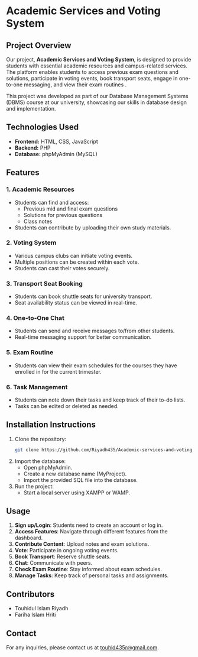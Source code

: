 # Academic Services and Voting System

## Project Overview
Our project, **Academic Services and Voting System**, is designed to provide students with essential academic resources and campus-related services. The platform enables students to access previous exam questions and solutions, participate in voting events, book transport seats, engage in one-to-one messaging, and view their exam routines .

This project was developed as part of our Database Management Systems (DBMS) course at our university, showcasing our skills in database design and implementation.

## Technologies Used
- **Frontend:** HTML, CSS, JavaScript
- **Backend:** PHP
- **Database:** phpMyAdmin (MySQL)

## Features

### 1. Academic Resources
- Students can find and access:
  - Previous mid and final exam questions
  - Solutions for previous questions
  - Class notes
- Students can contribute by uploading their own study materials.

### 2. Voting System
- Various campus clubs can initiate voting events.
- Multiple positions can be created within each vote.
- Students can cast their votes securely.

### 3. Transport Seat Booking
- Students can book shuttle seats for university transport.
- Seat availability status can be viewed in real-time.

### 4. One-to-One Chat
- Students can send and receive messages to/from other students.
- Real-time messaging support for better communication.

### 5. Exam Routine
- Students can view their exam schedules for the courses they have enrolled in for the current trimester.

### 6. Task Management
- Students can note down their tasks and keep track of their to-do lists.
- Tasks can be edited or deleted as needed.

## Installation Instructions
1. Clone the repository:
   ```bash
   git clone https://github.com/Riyadh435/Academic-services-and-voting-system.git
   ```
2. Import the database:
   - Open phpMyAdmin.
   - Create a new database name (MyProject).
   - Import the provided SQL file into the database.
3. Run the project:
   - Start a local server using XAMPP or WAMP.
  

## Usage
1. **Sign up/Login**: Students need to create an account or log in.
2. **Access Features**: Navigate through different features from the dashboard.
3. **Contribute Content**: Upload notes and exam solutions.
4. **Vote**: Participate in ongoing voting events.
5. **Book Transport**: Reserve shuttle seats.
6. **Chat**: Communicate with peers.
7. **Check Exam Routine**: Stay informed about exam schedules.
8. **Manage Tasks**: Keep track of personal tasks and assignments.

## Contributors
- Touhidul Islam Riyadh
- Fariha Islam Hriti


## Contact
For any inquiries, please contact us at touhid435r@gmail.com.

